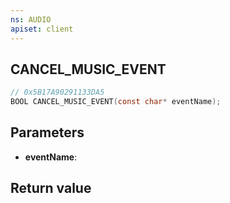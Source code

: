 ```yaml
---
ns: AUDIO
apiset: client
---
```

## CANCEL_MUSIC_EVENT

```c
// 0x5B17A90291133DA5
BOOL CANCEL_MUSIC_EVENT(const char* eventName);
```


## Parameters
* **eventName**:

## Return value

